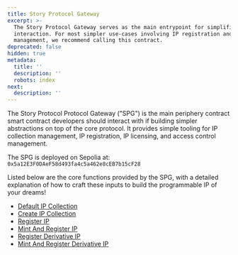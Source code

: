 ```yaml
---
title: Story Protocol Gateway
excerpt: >-
  The Story Protocol Gateway serves as the main entrypoint for simplified IP
  interaction. For most simpler use-cases involving IP registration and
  management, we recommend calling this contract.
deprecated: false
hidden: true
metadata:
  title: ''
  description: ''
  robots: index
next:
  description: ''
---
```

The Story Protocol Protocol Gateway ("SPG") is the main periphery contract smart contract developers should interact with if building simpler abstractions on top of the core protocol. It provides simple tooling for IP collection management, IP registration, IP licensing, and access control management. 

The SPG is deployed on Sepolia at: `0x5a12E3F0DAeF58d493fa4c5a462e8cEB7b15cF28`

Listed below are the core functions provided by the SPG, with a detailed explanation of how to craft these inputs to build the programmable IP of your dreams!

* [Default IP Collection](doc:default-ip-collection)
* [Create IP Collection](doc:ip-creation)
* [Register IP](doc:register-ip)
* [Mint And Register IP](doc:mint-and-register-ip)
* [Register Derivative IP](doc:register-derivative-ip)
* [Mint And Register Derivative IP](doc:mint-and-register-derivative-ip)
